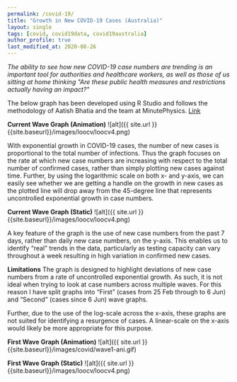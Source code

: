 ```yaml
---
permalink: /covid-19/
title: "Growth in New COVID-19 Cases (Australia)"
layout: single
tags: [covid, covid19data, covid19australia]
author_profile: true
last_modified_at: 2020-08-26
---
```


*The ability to see how new COVID-19 case numbers are trending is an important tool for authorities and healthcare workers, as well as those of us sitting at home thinking "Are these public health measures and  restrictions actually having an impact?"*

The below graph has been developed using R Studio and follows the methodology of Aatish Bhatia and the team at MinutePhysics. [Link](https://www.youtube.com/watch?v=54XLXg4fYsc&t=121s)

**Current Wave Graph (Animation)**
![alt]({{ site.url }}{{site.baseurl}}/images/loocv/loocv4.png)

With exponential growth in COVID-19 cases, the number of new cases is proportional to the total number of infections. Thus the graph focuses on the rate at which new case numbers are increasing with respect to the total number of confirmed cases, rather than simply plotting new cases against time. Further, by using the logarithmic scale on both x- and y-axis, we can easily see whether we are getting a handle on the growth in new cases as the plotted line will drop away from the 45-degree line that represents uncontrolled exponential growth in case numbers. 

**Current Wave Graph (Static)**
![alt]({{ site.url }}{{site.baseurl}}/images/loocv/loocv4.png)

A key feature of the graph is the use of new case numbers from the past 7 days, rather than daily new case numbers, on the y-axis. This enables us to identify “real” trends in the data, particularly as testing capacity can vary throughout a week resulting in high variation in confirmed new cases.

**Limitations**
The graph is designed to highlight deviations of new case numbers from a rate of uncontrolled exponential growth. As such, it is not ideal when trying to look at case numbers across multiple waves. For this reason I have split graphs into “First” (cases from 25 Feb through to 6 Jun) and “Second” (cases since 6 Jun) wave graphs.

Further, due to the use of the log-scale across the x-axis, these graphs are not suited for identifying a resurgence of cases. A linear-scale on the x-axis would likely be more appropriate for this purpose.

**First Wave Graph (Animation)**
![alt]({{ site.url }}{{site.baseurl}}/images/covid/wave1-ani.gif)

**First Wave Graph (Static)**
![alt]({{ site.url }}{{site.baseurl}}/images/loocv/loocv4.png)
